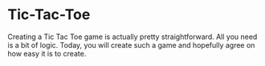 # Tic-Tac-Toe
Creating a Tic Tac Toe game is actually pretty straightforward. All you need is a bit of logic. Today, you will create such a game and hopefully agree on how easy it is to create.
